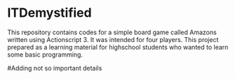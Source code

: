 # ITDemystified

This repository contains codes for a simple board game called Amazons written using Actionscript 3. It was intended for four players. This project prepared as a learning material for highschool students who wanted to learn some basic programming.

#Adding not so important details